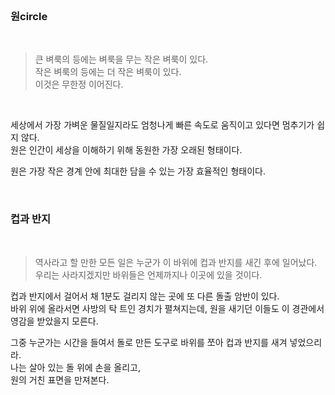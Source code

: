 
<br>

### 원circle

<br>

> 큰 벼룩의 등에는 벼룩을 무는 작은 벼룩이 있다.<br>작은 벼룩의 등에는 더 작은 벼룩이 있다.<br>이것은 무한정 이어진다.

<br>

세상에서 가장 가벼운 물질일지라도 엄청나게 빠른 속도로 움직이고 있다면 멈추기가 쉽지 않다.<br>
원은 인간이 세상을 이해하기 위해 동원한 가장 오래된 형태이다.<br>

원은 가장 작은 경계 안에 최대한 담을 수 있는 가장 효율적인 형태이다.<br>

<br>

### 컵과 반지

<br>

> 역사라고 할 만한 모든 일은 누군가 이 바위에 컵과 반지를 새긴 후에 일어났다.<br> 우리는 사라지겠지만 바위들은 언제까지나 이곳에 있을 것이다.

컵과 반지에서 걸어서 채 1분도 걸리지 않는 곳에 또 다른 돌출 암반이 있다. <br>
바위 위에 올라서면 사방의 탁 트인 경치가 펼쳐지는데, 원을 새기던 이들도 이 경관에서 영감을 받았을지 모른다. <br>

그중 누군가는 시간을 들여서 돌로 만든 도구로 바위를 쪼아 컵과 반지를 새겨 넣었으리라.<br>
나는 살아 있는 돌 위에 손을 올리고,<br>
원의 거친 표면을 만져본다.<br>
